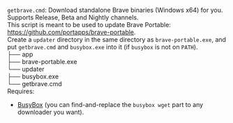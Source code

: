 `getbrave.cmd`: Download standalone Brave binaries (Windows x64) for you. Supports Release, Beta and Nightly channels.  
This script is meant to be used to update Brave Portable: https://github.com/portapps/brave-portable.  
Create a `updater` directory in the same directory as `brave-portable.exe`, and put `getbrave.cmd` and `busybox.exe` into it (if `busybox` is not on `PATH`).  
├── app  
├── brave-portable.exe  
└── updater  
    ├── busybox.exe  
    └── getbrave.cmd  
Requires:
- [BusyBox](https://frippery.org/files/busybox/busybox.exe) (you can find-and-replace the `busybox wget` part to any downloader you want).  
